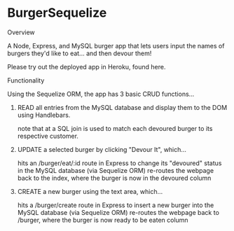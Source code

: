 # BurgerSequelize

Overview

A Node, Express, and MySQL burger app that lets users input the names of burgers they'd like to eat... and then devour them!

Please try out the deployed app in Heroku, found here.

Functionality

Using the Sequelize ORM, the app has 3 basic CRUD functions...

1. READ all entries from the MySQL database and display them to the DOM using Handlebars.

    note that at a SQL join is used to match each devoured burger to its respective customer.
    
2. UPDATE a selected burger by clicking "Devour It", which...

    hits an /burger/eat/:id route in Express to change its "devoured" status in the MySQL database (via Sequelize ORM)
    re-routes the webpage back to the index, where the burger is now in the devoured column

3. CREATE a new burger using the text area, which...

    hits a /burger/create route in Express to insert a new burger into the MySQL database (via Sequelize ORM)
    re-routes the webpage back to /burger, where the burger is now ready to be eaten column
